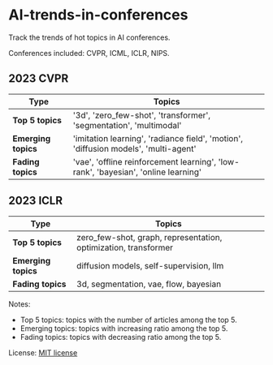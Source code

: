 # AI-trends-in-conferences
Track the trends of hot topics in AI conferences.

Conferences included: CVPR, ICML, ICLR, NIPS.

## 2023 CVPR
| **Type**            | Topics                                                            |
|---------------------|-------------------------------------------------------------------|
| **Top 5 topics**    | '3d', 'zero_few-shot', 'transformer', 'segmentation', 'multimodal'   |
| **Emerging topics** | 'imitation learning', 'radiance field', 'motion', 'diffusion models', 'multi-agent'  |
| **Fading topics**   | 'vae', 'offline reinforcement learning', 'low-rank', 'bayesian', 'online learning' |

## 2023 ICLR
| **Type**            | Topics                                                            |
|---------------------|-------------------------------------------------------------------|
| **Top 5 topics**    | zero_few-shot, graph, representation, optimization, transformer   |
| **Emerging topics** | diffusion models, self-supervision, llm                           |
| **Fading topics**   | 3d, segmentation, vae, flow, bayesian                             |


Notes:
- Top 5 topics: topics with the number of articles among the top 5.
- Emerging topics: topics with increasing ratio among the top 5.
- Fading topics: topics with decreasing ratio among the top 5.

License: [MIT license](./LICENSE)
